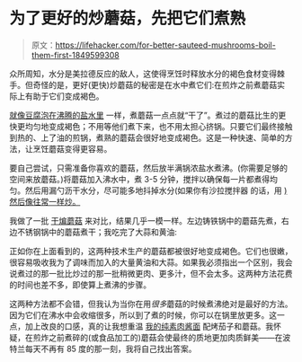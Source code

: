 # 为了更好的炒蘑菇，先把它们煮熟

> 原文：<https://lifehacker.com/for-better-sauteed-mushrooms-boil-them-first-1849599308>

众所周知，水分是美拉德反应的敌人，这使得烹饪时释放水分的褐色食材变得棘手。但奇怪的是，更好(更快)炒蘑菇的秘密是在水中煮它们:在煎炸之前煮蘑菇实际上有助于它们变成褐色。



[就像豆腐泡在沸腾的盐水里](https://lifehacker.com/tofu-freaking-rules-1843024412) 一样，煮蘑菇一点点就“干了”。煮过的蘑菇比生的更快更均匀地变成褐色；不用等他们煮下来，也不用太担心挤锅。只要它们最终接触到热的、上了油的煎锅，煮熟的蘑菇会很好地变成褐色。这是一种快速、简单的方法，让烹饪蘑菇变得更容易。

要自己尝试，只需准备你喜欢的蘑菇，然后放半满锅浓盐水煮沸。(你需要足够的空间来放蘑菇。)将蘑菇加入沸水中，煮 3-5 分钟，搅拌以确保每一片都煮得均匀。然后用漏勺沥干水分，尽可能多地抖掉水分(如果你有沙拉搅拌器 的话，用 [)然后像往常一样炒。](https://lifehacker.com/other-foods-you-should-dry-in-a-salad-spinner-1848301307)

我做了一批 [干煸蘑菇](https://lifehacker.com/hold-the-fat-while-cooking-mushrooms-to-brown-them-bett-1847286309) 来对比，结果几乎一模一样。左边铸铁锅中的蘑菇先煮，右边不锈钢锅中的蘑菇煮干；我吃完了大蒜和黄油:

正如你在上面看到的，这两种技术生产的蘑菇都被很好地变成褐色。它们也很嫩，很容易吸收我为了调味而加入的大量黄油和大蒜。如果我必须指出一个区别，我会说煮过的那一批比炒过的那一批稍微更肉、更多汁，但不会太多。这两种方法花费的时间也差不多，即使算上煮沸的步骤。

这两种方法都不会错，但我认为当你在用*很多*蘑菇的时候煮沸绝对是最好的方法。因为它们在沸水中会收缩很多，所以到了煮的时候，你可以在锅里放更多。这一点，加上改良的口感，真的让我想重温 [我的纯素肉酱面](https://lifehacker.com/you-wont-miss-the-meat-in-this-rich-oven-roasted-vegan-1819767391) 配烤茄子和蘑菇。我怀疑，在煎炸之前煮碎的(或食品加工的)蘑菇会使最终的质地更加肉质鲜美——在波特兰每天不再有 85 度的那一刻，我将自己找出答案。